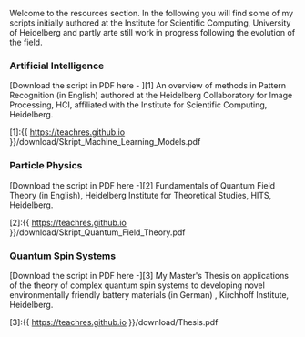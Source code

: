 
Welcome to the resources section. In the following you will find some of my scripts initially authored at the Institute for Scientific Computing, University of Heidelberg and partly arte still work in progress following the evolution of the field. 

### Artificial Intelligence

[Download the script in PDF here - ][1] An overview of methods in Pattern Recognition (in English) authored at the Heidelberg Collaboratory for Image Processing, HCI, affiliated with the Institute for Scientific Computing, Heidelberg. 

[1]:{{ https://teachres.github.io }}/download/Skript_Machine_Learning_Models.pdf

### Particle Physics
[Download the script in PDF here -][2] Fundamentals of Quantum Field Theory (in English), Heidelberg Institute for Theoretical Studies, HITS, Heidelberg. 

[2]:{{ https://teachres.github.io }}/download/Skript_Quantum_Field_Theory.pdf

### Quantum Spin Systems
[Download the script in PDF here -][3] My Master's Thesis on applications of the theory of complex quantum spin systems to developing novel environmentally friendly battery materials (in German) , Kirchhoff Institute, Heidelberg.

[3]:{{ https://teachres.github.io }}/download/Thesis.pdf
